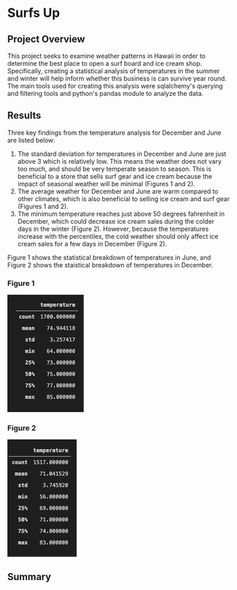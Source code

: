 # Surfs Up

## Project Overview

This project seeks to examine weather patterns in Hawaii in order to determine the best place to open a surf board and ice cream shop. Specifically, creating a statistical analysis of temperatures in the summer and winter will help inform whether this business is can survive year round. The main tools used for creating this analysis were sqlalchemy's querying and filtering tools and python's pandas module to analyze the data.

## Results

Three key findings from the temperature analysis for December and June are listed below:

1. The standard deviation for temperatures in December and June are just above 3 which is relatively low. This means the weather does not vary too much, and should be very temperate season to season. This is beneficial to a store that sells surf gear and ice cream because the impact of seasonal weather will be minimal (Figures 1 and 2).
2. The average weather for December and June are warm compared to other climates, which is also beneficial to selling ice cream and surf gear (Figures 1 and 2).
3. The minimum temperature reaches just above 50 degrees fahrenheit in December, which could decrease ice cream sales during the colder days in the winter (Figure 2). However, because the temperatures increase with the percentiles, the cold weather should only affect ice cream sales for a few days in December (Figure 2).

Figure 1 shows the statistical breakdown of temperatures in June, and Figure 2 shows the staistical breakdown of temperatures in December. 

### Figure 1

![](Resources/June_stats.png)

### Figure 2
![](Resources/December_stats.png)

## Summary

